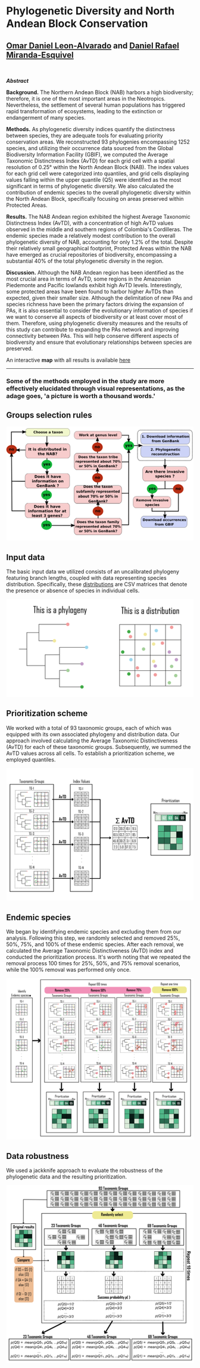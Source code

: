 # Phylogenetic Diversity and North Andean Block Conservation

## [Omar Daniel Leon-Alvarado](https://leon-alvarado.weebly.com/) and [Daniel Rafael Miranda-Esquivel](https://www.researchgate.net/profile/Daniel-Miranda-Esquivel)

</br>

<b>*Abstract*</b>
<p align="justify">

**Background.** The Northern Andean Block (NAB) harbors a high biodiversity; therefore, it is one of the most important areas in the Neotropics. Nevertheless, the settlement of several human populations has triggered rapid transformation of ecosystems, leading to the extinction or endangerment of many species.

**Methods.** As phylogenetic diversity indices quantify the distinctness between species, they are adequate tools for evaluating priority conservation areas. We reconstructed 93 phylogenies encompassing 1252 species, and utilizing their occurrence data sourced from the Global Biodiversity Information Facility (GBIF), we computed the Average Taxonomic Distinctness Index (AvTD) for each grid cell with a spatial resolution of 0.25° within the North Andean Block (NAB). The index values for each grid cell were categorized into quantiles, and grid cells displaying values falling within the upper quantile (Q5) were identified as the most significant in terms of phylogenetic diversity. We also calculated the contribution of endemic species to the overall phylogenetic diversity within the North Andean Block, specifically focusing on areas preserved within Protected Areas.

**Results.** The NAB Andean region exhibited the highest Average Taxonomic Distinctness Index (AvTD), with a concentration of high AvTD values observed in the middle and southern regions of Colombia's Cordilleras. The endemic species made a relatively modest contribution to the overall phylogenetic diversity of NAB, accounting for only 1.2% of the total. Despite their relatively small geographical footprint, Protected Areas within the NAB have emerged as crucial repositories of biodiversity, encompassing a substantial 40% of the total phylogenetic diversity in the region.

**Discussion.** Although the NAB Andean region has been identified as the most crucial area in terms of AvTD, some regions in the Amazonian Piedemonte and Pacific lowlands exhibit high AvTD levels. Interestingly, some protected areas have been found to harbor higher AvTDs than expected, given their smaller size. Although the delimitation of new PAs and species richness have been the primary factors driving the expansion of PAs, it is also essential to consider the evolutionary information of species if we want to conserve all aspects of biodiversity or at least cover most of them. Therefore, using phylogenetic diversity measures and the results of this study can contribute to expanding the PAs network and improving connectivity between PAs. This will help conserve different aspects of biodiversity and ensure that evolutionary relationships between species are preserved.


An interactive **map** with all results is available [here](https://rpubs.com/oleon12/PhyloDiv)
</br>
</p>

---

### Some of the methods employed in the study are more effectively elucidated through visual representations, as the adage goes, 'a picture is worth a thousand words.'

## Groups selection rules

<img src="https://github.com/oleon12/PhyloDiversity/blob/master/Supplementary_Material/Supplemental_Figure_S1.png">

## Input data

The basic input data we utilized consists of an uncalibrated phylogeny featuring branch lengths, coupled with data representing species distribution. Specifically, these [distributions](https://github.com/oleon12/PhyloDiversity/tree/master/Data/Distributions) are CSV matrices that denote the presence or absence of species in individual cells.

<img src="https://github.com/oleon12/PhyloDiversity/blob/master/Supplementary_Material/Methods_Fig_1.png">

## Prioritization scheme

We worked with a total of 93 taxonomic groups, each of which was equipped with its own associated phylogeny and distribution data. Our approach involved calculating the Average Taxonomic Distinctiveness (AvTD) for each of these taxonomic groups. Subsequently, we summed the AvTD values across all cells. To establish a prioritization scheme, we employed quantiles.

<img src="https://github.com/oleon12/PhyloDiversity/blob/master/Supplementary_Material/Methods_Fig_2.png">

## Endemic species

We began by identifying endemic species and excluding them from our analysis. Following this step, we randomly selected and removed 25%, 50%, 75%, and 100% of these endemic species. After each removal, we calculated the Average Taxonomic Distinctiveness (AvTD) index and conducted the prioritization process. It's worth noting that we repeated the removal process 100 times for 25%, 50%, and 75% removal scenarios, while the 100% removal was performed only once.

<img src="https://github.com/oleon12/PhyloDiversity/blob/master/Supplementary_Material/Methods_Fig_3.png">

## Data robustness

We used a jackknife approach to evaluate the robustness of the phylogenetic data and the resulting prioritization.

<img src="https://github.com/oleon12/PhyloDiversity/blob/master/Supplementary_Material/Methods_Fig_4.png">

